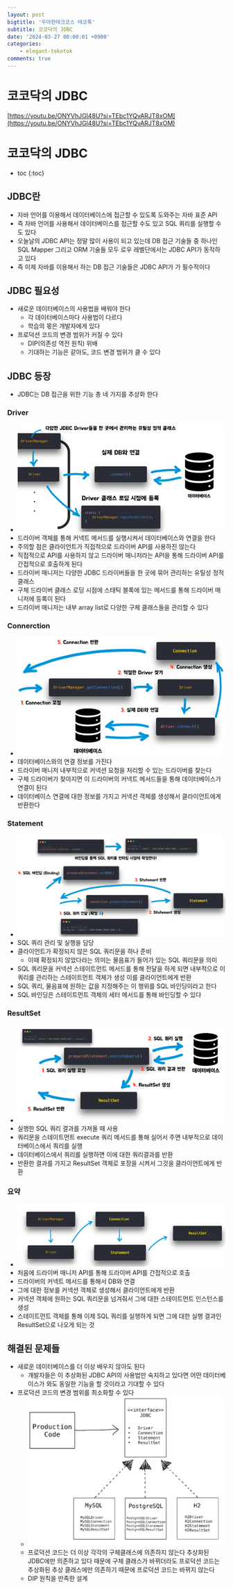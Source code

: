 ```yaml
---
layout: post
bigtitle: '우아한테크코스 테코톡'
subtitle: 코코닥의 JDBC
date: '2024-03-27 00:00:01 +0900'
categories:
    - elegant-tekotok
comments: true
---
```


# 코코닥의 JDBC
[https://youtu.be/ONYVhJGl48U?si=TEbc1YQvARJT8xOM](https://youtu.be/ONYVhJGl48U?si=TEbc1YQvARJT8xOM)

# 코코닥의 JDBC
* toc
{:toc}

## JDBC란
+ 자바 언어를 이용해서 데이터베이스에 접근할 수 있도록 도와주는 자바 표준 API
+ 즉 자바 언어를 사용해서 데이터베이스를 접근할 수도 있고 SQL 쿼리를 실행할 수도 있다
+ 오늘날의 JDBC API는 정말 많이 사용이 되고 있는데 DB 접근 기술들 중 하나인 SQL Mapper 그리고 ORM 기술들 모두 로우 레벨단에서는 JDBC API가 동작하고 있다
+ 즉 이제 자바를 이용해서 하는 DB 접근 기술들은 JDBC API가 가 필수적이다

## JDBC 필요성
+ 새로운 데이터베이스의 사용법을 배워야 한다
  + 각 데이터베이스마다 사용법이 다르다
  + 학습의 몫은 개발자에게 있다
+ 프로덕션 코드의 변경 범위가 커질 수 있다
  + DIP(의존성 역전 원칙) 위배
  + 기대하는 기능은 같아도, 코드 변경 범위가 클 수 있다 

## JDBC 등장
+ JDBC는 DB 접근을 위한 기능 총 네 가지를 추상화 한다

### Driver
+ ![KOKODAK-JDBC.png](../../../assets/img/elegant-tekotok/KOKODAK-JDBC.png)
+ 드라이버 객체를 통해 커넥트 메서드를 실행시켜서 데이터베이스와 연결을 한다
+ 주의할 점은 클라이언트가 직접적으로 드라이버 API를 사용하진 않는다
+ 직접적으로 API를 사용하지 않고 드라이버 매니저라는 API을 통해 드라이버 API를 간접적으로 호출하게 된다
+ 드라이버 매니저는 다양한 JDBC 드라이버들을 한 곳에 묶어 관리하는 유틸성 정적클래스
+ 구체 드라이버 클래스 로딩 시점에 스태틱 블록에 있는 메서드를 통해 드라이버 매니저에 등록이 된다
+ 드라이버 매니저는 내부 array list로 다양한 구체 클래스들을 관리할 수 있다
  
### Connerction
+ ![KOKODAK-JDBC_1.png](../../../assets/img/elegant-tekotok/KOKODAK-JDBC_1.png)
+ 데이터베이스와의 연결 정보를 가진다
+ 드라이버 매니저 내부적으로 커넥션 요청을 처리할 수 있는 드라이버를 찾는다 
+ 구체 드라이버가 찾아지면 이 드라이버의 커넥트 메서드들을 통해 데이터베이스가 연결이 된다
+ 데이터베이스 연결에 대한 정보를 가지고 커넥션 객체를 생성해서 클라이언트에게 반환한다

### Statement
+ ![KOKODAK-JDBC_2.png](../../../assets/img/elegant-tekotok/KOKODAK-JDBC_2.png)
+ SQL 쿼리 관리 및 실행을 담당
+ 클라이언트가 확정되지 않은 SQL 쿼리문을 하나 준비
  + 이때 확정되지 않았다라는 의미는 물음표가 들어가 있는 SQL 쿼리문을 의미
+ SQL 쿼리문을 커넥션 스테이트먼트 메서드를 통해 전달을 하게 되면 내부적으로 이 쿼리를 관리하는 스테이트먼트 객체가 생성 이를 클라이언트에게 반환
+ SQL 쿼리, 물음표에 원하는 값을 지정해주는 이 행위를 SQL 바인딩이라고 한다
+ SQL 바인딩은 스테이트먼트 객체의 세터 메서드를 통해 바인딩할 수 있다

### ResultSet
+ ![KOKODAK-JDBC_3.png](../../../assets/img/elegant-tekotok/KOKODAK-JDBC_3.png)
+ 실행한 SQL 쿼리 결과를 가져올 때 사용
+ 쿼리문을 스테이트먼트 execute 쿼리 메서드를 통해 실어서 주면 내부적으로 데이터베이스에서 쿼리를 실행
+ 데이터베이스에서 쿼리를 실행하면 이에 대한 쿼리결과를 반환
+ 반환한 결과를 가지고 ResultSet 객체로 포장을 시켜서 그것을 클라이언트에게 반환

### 요약
+ ![KOKODAK-JDBC_4.png](../../../assets/img/elegant-tekotok/KOKODAK-JDBC_4.png)
+ 처음에 드라이버 매니저 API를 통해 드라이버 API를 간접적으로 호출
+ 드라이버의 커넥트 메서드를 통해서 DB와 연결
+ 그에 대한 정보를 커넥션 객체로 생성해서 클라이언트에게 반환
+ 커넥션 객체에 원하는 SQL 쿼리문을 넘겨줘서 그에 대한 스테이트먼트 인스턴스를 생성
+ 스테이트먼트 객체를 통해 이제 SQL 쿼리를 실행하게 되면 그에 대한 실행 결과인 ResultSet으로 나오게 되는 것

## 해결된 문제들
+ 새로운 데이터베이스를 더 이상 배우지 않아도 된다
  + 개발자들은 이 추상화된 JDBC API의 사용법만 숙지하고 있다면 어떤 데이터베이스가 와도 동일한 기능을 할 것이라고 기대할 수 있다
+ 프로덕션 코드의 변경 범위를 최소화할 수 있다
  + ![KOKODAK-JDBC_5.png](../../../assets/img/elegant-tekotok/KOKODAK-JDBC_5.png)
  + 프로덕션 코드는 더 이상 각각의 구체클래스에 의존하지 않는다 추상화된 JDBC에만 의존하고 있다 때문에 구체 클래스가 바뀌더라도 프로덕션 코드는 추상화된 추상 클래스에만 의존하기 때문에
    프로덕션 코드는 바뀌지 않는다
  + DIP 원칙을 만족한 설계
